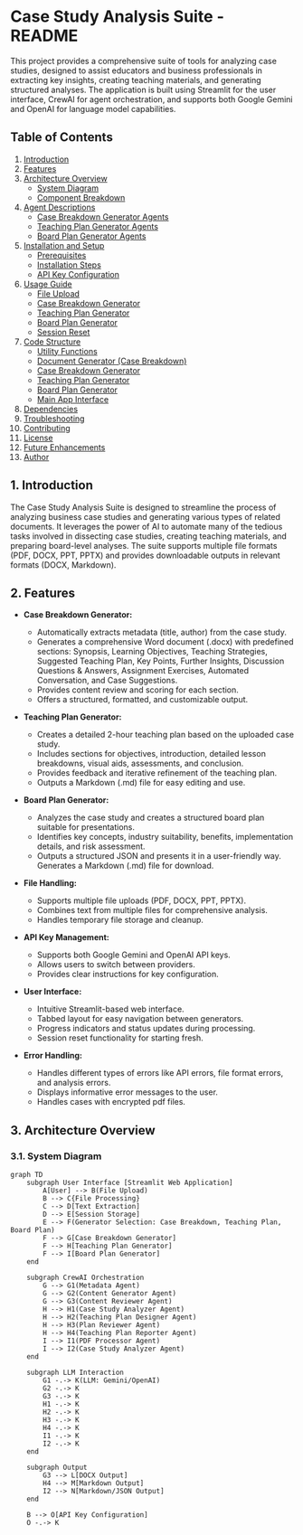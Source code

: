 # Case Study Analysis Suite - README

This project provides a comprehensive suite of tools for analyzing case studies, designed to assist educators and business professionals in extracting key insights, creating teaching materials, and generating structured analyses. The application is built using Streamlit for the user interface, CrewAI for agent orchestration, and supports both Google Gemini and OpenAI for language model capabilities.

## Table of Contents

1.  [Introduction](#introduction)
2.  [Features](#features)
3.  [Architecture Overview](#architecture-overview)
    *   [System Diagram](#system-diagram)
    *   [Component Breakdown](#component-breakdown)
4.  [Agent Descriptions](#agent-descriptions)
    *   [Case Breakdown Generator Agents](#case-breakdown-generator-agents)
    *   [Teaching Plan Generator Agents](#teaching-plan-generator-agents)
    *   [Board Plan Generator Agents](#board-plan-generator-agents)
5.  [Installation and Setup](#installation-and-setup)
    *   [Prerequisites](#prerequisites)
    *   [Installation Steps](#installation-steps)
    *   [API Key Configuration](#api-key-configuration)
6.  [Usage Guide](#usage-guide)
    *   [File Upload](#file-upload)
    *   [Case Breakdown Generator](#case-breakdown-generator)
    *   [Teaching Plan Generator](#teaching-plan-generator)
    *   [Board Plan Generator](#board-plan-generator)
    *   [Session Reset](#session-reset)
7.  [Code Structure](#code-structure)
    *   [Utility Functions](#utility-functions)
    *   [Document Generator (Case Breakdown)](#document-generator-case-breakdown)
    *   [Case Breakdown Generator](#case-breakdown-generator-1)
    *   [Teaching Plan Generator](#teaching-plan-generator-1)
    *   [Board Plan Generator](#board-plan-generator-1)
    *   [Main App Interface](#main-app-interface)
8.  [Dependencies](#dependencies)
9.  [Troubleshooting](#troubleshooting)
10. [Contributing](#contributing)
11. [License](#license)
12. [Future Enhancements](#future-enhancements)
13. [Author](#author)

## 1. Introduction

The Case Study Analysis Suite is designed to streamline the process of analyzing business case studies and generating various types of related documents. It leverages the power of AI to automate many of the tedious tasks involved in dissecting case studies, creating teaching materials, and preparing board-level analyses.  The suite supports multiple file formats (PDF, DOCX, PPT, PPTX) and provides downloadable outputs in relevant formats (DOCX, Markdown).

## 2. Features

*   **Case Breakdown Generator:**
    *   Automatically extracts metadata (title, author) from the case study.
    *   Generates a comprehensive Word document (.docx) with predefined sections: Synopsis, Learning Objectives, Teaching Strategies, Suggested Teaching Plan, Key Points, Further Insights, Discussion Questions & Answers, Assignment Exercises, Automated Conversation, and Case Suggestions.
    *   Provides content review and scoring for each section.
    *   Offers a structured, formatted, and customizable output.

*   **Teaching Plan Generator:**
    *   Creates a detailed 2-hour teaching plan based on the uploaded case study.
    *   Includes sections for objectives, introduction, detailed lesson breakdowns, visual aids, assessments, and conclusion.
    *   Provides feedback and iterative refinement of the teaching plan.
    *   Outputs a Markdown (.md) file for easy editing and use.

*   **Board Plan Generator:**
    *   Analyzes the case study and creates a structured board plan suitable for presentations.
    *   Identifies key concepts, industry suitability, benefits, implementation details, and risk assessment.
    *   Outputs a structured JSON and presents it in a user-friendly way.  Generates a Markdown (.md) file for download.

*   **File Handling:**
    *   Supports multiple file uploads (PDF, DOCX, PPT, PPTX).
    *   Combines text from multiple files for comprehensive analysis.
    *   Handles temporary file storage and cleanup.

*   **API Key Management:**
    *   Supports both Google Gemini and OpenAI API keys.
    *   Allows users to switch between providers.
    *   Provides clear instructions for key configuration.

*   **User Interface:**
    *   Intuitive Streamlit-based web interface.
    *   Tabbed layout for easy navigation between generators.
    *   Progress indicators and status updates during processing.
    *   Session reset functionality for starting fresh.

*   **Error Handling:**
     *   Handles different types of errors like API errors, file format errors, and analysis errors.
     *   Displays informative error messages to the user.
     *   Handles cases with encrypted pdf files.

## 3. Architecture Overview

### 3.1. System Diagram

```mermaid
graph TD
    subgraph User Interface [Streamlit Web Application]
        A[User] --> B(File Upload)
        B --> C{File Processing}
        C --> D[Text Extraction]
        D --> E[Session Storage]
        E --> F(Generator Selection: Case Breakdown, Teaching Plan, Board Plan)
        F --> G[Case Breakdown Generator]
        F --> H[Teaching Plan Generator]
        F --> I[Board Plan Generator]
    end

    subgraph CrewAI Orchestration
        G --> G1(Metadata Agent)
        G --> G2(Content Generator Agent)
        G --> G3(Content Reviewer Agent)
        H --> H1(Case Study Analyzer Agent)
        H --> H2(Teaching Plan Designer Agent)
        H --> H3(Plan Reviewer Agent)
        H --> H4(Teaching Plan Reporter Agent)
        I --> I1(PDF Processor Agent)
        I --> I2(Case Study Analyzer Agent)
    end

    subgraph LLM Interaction
        G1 -.-> K(LLM: Gemini/OpenAI)
        G2 -.-> K
        G3 -.-> K
        H1 -.-> K
        H2 -.-> K
        H3 -.-> K
        H4 -.-> K
        I1 -.-> K
        I2 -.-> K
    end
	
	subgraph Output
		G3 --> L[DOCX Output]
		H4 --> M[Markdown Output]
		I2 --> N[Markdown/JSON Output]
	end

    B --> O[API Key Configuration]
    O -.-> K
    
```
